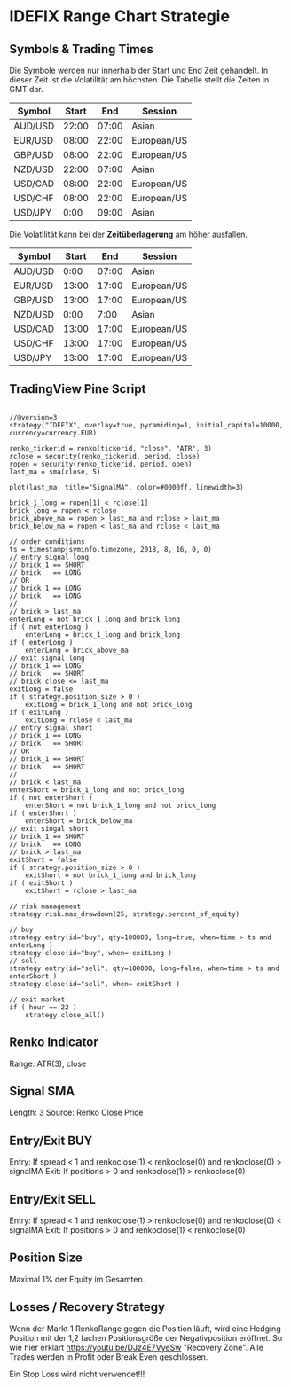 # IDEFIX Range Chart Strategie

## Symbols & Trading Times

Die Symbole werden nur innerhalb der Start und End Zeit gehandelt. In dieser Zeit ist die Volatilität am höchsten. Die Tabelle stellt die Zeiten in GMT dar.

| Symbol  | Start | End   | Session     |
| ------- | ----- | ----- | ----------- |
| AUD/USD | 22:00 | 07:00 | Asian       |
| EUR/USD | 08:00 | 22:00 | European/US |
| GBP/USD | 08:00 | 22:00 | European/US |
| NZD/USD | 22:00 | 07:00 | Asian       |
| USD/CAD | 08:00 | 22:00 | European/US |
| USD/CHF | 08:00 | 22:00 | European/US |
| USD/JPY | 0:00  | 09:00 | Asian       |

Die Volatilität kann bei der **Zeitüberlagerung** am höher ausfallen.

| Symbol  | Start | End   | Session     |
| ------- | ----- | ----- | ----------- |
| AUD/USD | 0:00  | 07:00 | Asian       |
| EUR/USD | 13:00 | 17:00 | European/US |
| GBP/USD | 13:00 | 17:00 | European/US |
| NZD/USD | 0:00  | 7:00  | Asian       |
| USD/CAD | 13:00 | 17:00 | European/US |
| USD/CHF | 13:00 | 17:00 | European/US |
| USD/JPY | 13:00 | 17:00 | European/US |

## TradingView Pine Script

```pine

//@version=3
strategy("IDEFIX", overlay=true, pyramiding=1, initial_capital=10000, currency=currency.EUR)

renko_tickerid = renko(tickerid, "close", "ATR", 3)
rclose = security(renko_tickerid, period, close)
ropen = security(renko_tickerid, period, open)
last_ma = sma(close, 5)

plot(last_ma, title="SignalMA", color=#0000ff, linewidth=3)

brick_1_long = ropen[1] < rclose[1]
brick_long = ropen < rclose
brick_above_ma = ropen > last_ma and rclose > last_ma
brick_below_ma = ropen < last_ma and rclose < last_ma

// order conditions
ts = timestamp(syminfo.timezone, 2018, 8, 16, 0, 0)
// entry signal long
// brick_1 == SHORT
// brick   == LONG
// OR
// brick_1 == LONG
// brick   == LONG
// 
// brick > last_ma
enterLong = not brick_1_long and brick_long
if ( not enterLong )
    enterLong = brick_1_long and brick_long
if ( enterLong )
    enterLong = brick_above_ma
// exit signal long
// brick_1 == LONG
// brick   == SHORT
// brick.close <= last_ma
exitLong = false
if ( strategy.position_size > 0 )
    exitLong = brick_1_long and not brick_long
if ( exitLong )
    exitLong = rclose < last_ma
// entry signal short
// brick_1 == LONG
// brick   == SHORT
// OR
// brick_1 == SHORT
// brick   == SHORT
// 
// brick < last_ma
enterShort = brick_1_long and not brick_long
if ( not enterShort )
    enterShort = not brick_1_long and not brick_long
if ( enterShort )
    enterShort = brick_below_ma
// exit singal short
// brick_1 == SHORT
// brick   == LONG
// brick > last_ma
exitShort = false
if ( strategy.position_size > 0 )
    exitShort = not brick_1_long and brick_long
if ( exitShort )
    exitShort = rclose > last_ma

// risk management
strategy.risk.max_drawdown(25, strategy.percent_of_equity)

// buy
strategy.entry(id="buy", qty=100000, long=true, when=time > ts and enterLong )
strategy.close(id="buy", when= exitLong )
// sell
strategy.entry(id="sell", qty=100000, long=false, when=time > ts and enterShort )
strategy.close(id="sell", when= exitShort )

// exit market
if ( hour == 22 )
    strategy.close_all()

```

## Renko Indicator
Range: ATR(3), close

## Signal SMA
Length: 3
Source: Renko Close Price

## Entry/Exit BUY
Entry: If spread < 1 and renkoclose(1) < renkoclose(0) and renkoclose(0) > signalMA
Exit: If positions > 0 and renkoclose(1) > renkoclose(0)

## Entry/Exit SELL
Entry: If spread < 1 and renkoclose(1) > renkoclose(0) and renkoclose(0) < signalMA
Exit: If positions > 0 and renkoclose(1) < renkoclose(0)

## Position Size
Maximal 1% der Equity im Gesamten. 

## Losses / Recovery Strategy
Wenn der Markt 1 RenkoRange gegen die Position läuft, wird eine Hedging Position mit der 1,2 fachen Positionsgröße der Negativposition eröffnet. So wie hier erklärt https://youtu.be/DJz4E7VyeSw "Recovery Zone". Alle Trades werden in Profit oder Break Even geschlossen.

Ein Stop Loss wird nicht verwendet!!!